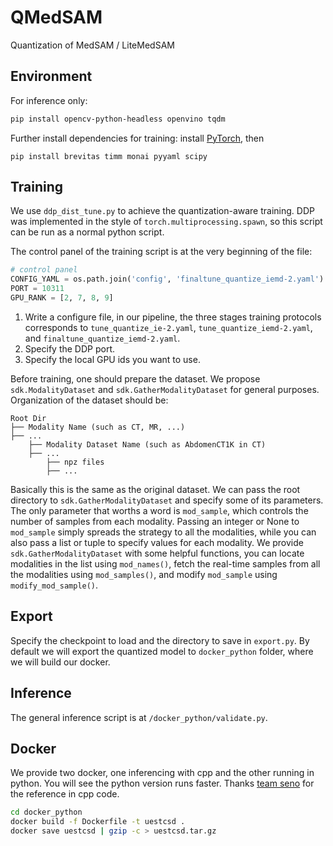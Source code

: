 # QMedSAM
Quantization of MedSAM / LiteMedSAM

## Environment
For inference only:
```bash
pip install opencv-python-headless openvino tqdm
```
Further install dependencies for training: install [PyTorch](https://pytorch.org/get-started/locally/), then
```
pip install brevitas timm monai pyyaml scipy
```

## Training
We use `ddp_dist_tune.py` to achieve the quantization-aware training. DDP was implemented in the style of `torch.multiprocessing.spawn`, so this script can be run as a normal python script.

The control panel of the training script is at the very beginning of the file:
```python
# control panel
CONFIG_YAML = os.path.join('config', 'finaltune_quantize_iemd-2.yaml')
PORT = 10311
GPU_RANK = [2, 7, 8, 9]
```
1. Write a configure file, in our pipeline, the three stages training protocols corresponds to `tune_quantize_ie-2.yaml`, `tune_quantize_iemd-2.yaml`, and `finaltune_quantize_iemd-2.yaml`. 
2. Specify the DDP port.
3. Specify the local GPU ids you want to use.

Before training, one should prepare the dataset. We propose `sdk.ModalityDataset` and `sdk.GatherModalityDataset` for general purposes. Organization of the dataset should be:
```
Root Dir
├── Modality Name (such as CT, MR, ...)
├── ...
    ├── Modality Dataset Name (such as AbdomenCT1K in CT)
    ├── ...
        ├── npz files
        ├── ...
```
Basically this is the same as the original dataset. We can pass the root directory to `sdk.GatherModalityDataset` and specify some of its parameters. The only parameter that worths a word is `mod_sample`, which controls the number of samples from each modality. Passing an integer or None to `mod_sample` simply spreads the strategy to all the modalities, while you can also pass a list or tuple to specify values for each modality. We provide `sdk.GatherModalityDataset` with some helpful functions, you can locate modalities in the list using `mod_names()`, fetch the real-time samples from all the modalities using `mod_samples()`, and modify `mod_sample` using `modify_mod_sample()`.

## Export
Specify the checkpoint to load and the directory to save in `export.py`. By default we will export the quantized model to `docker_python` folder, where we will build our docker.

## Inference
The general inference script is at `/docker_python/validate.py`.

## Docker
We provide two docker, one inferencing with cpp and the other running in python. You will see the python version runs faster. Thanks [team seno](https://github.com/hieplpvip/medficientsam/) for the reference in cpp code.
```bash
cd docker_python
docker build -f Dockerfile -t uestcsd .
docker save uestcsd | gzip -c > uestcsd.tar.gz
```
